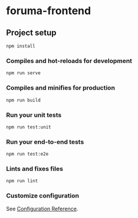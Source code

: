 # foruma-frontend

## Project setup
```shell
npm install
```

### Compiles and hot-reloads for development
```shell
npm run serve
```

### Compiles and minifies for production
```shell
npm run build
```

### Run your unit tests
```shell
npm run test:unit
```

### Run your end-to-end tests
```shell
npm run test:e2e
```

### Lints and fixes files
```shell
npm run lint
```

### Customize configuration
See [Configuration Reference](https://cli.vuejs.org/config/).
